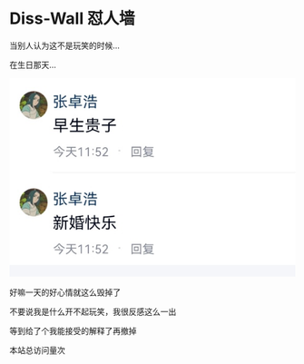 # Diss-Wall 怼人墙

当别人认为这不是玩笑的时候…

在生日那天…

![不开心](bad.jpg)

好嘛一天的好心情就这么毁掉了

不要说我是什么开不起玩笑，我很反感这么一出

等到给了个我能接受的解释了再撤掉


<span id="busuanzi_container_site_pv">    
	本站总访问量<span id="busuanzi_value_site_pv"></span>次
</span>
